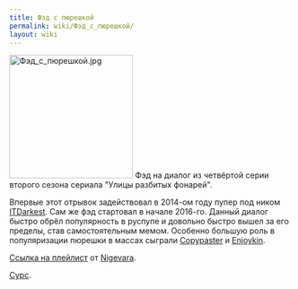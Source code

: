 ```yaml
---
title: Фэд с пюрешкой
permalink: wiki/Фэд_с_пюрешкой/
layout: wiki
---
```


<img src="Фэд_с_пюрешкой.jpg" title="fig:Фэд_с_пюрешкой.jpg" width="220" height="220" alt="Фэд_с_пюрешкой.jpg" />
Фэд на диалог из четвёртой серии второго сезона сериала "Улицы разбитых
фонарей".

Впервые этот отрывок задействовал в 2014-ом году пупер под ником
[ITDarkest](https://www.youtube.com/user/ITDarkest). Сам же фэд
стартовал в начале 2016-го. Данный диалог быстро обрёл популярность в
руспупе и довольно быстро вышел за его пределы, став самостоятельным
мемом. Особенно большую роль в популяризации пюрешки в массах сыграли
[Copypaster](https://www.youtube.com/channel/UCXDupUw3OPCbvFzlSYJyNfg) и
[Enjoykin](https://www.youtube.com/channel/UCIIDymHgUB6wD91-h8wlZdQ).

[Ссылка на
плейлист](https://www.youtube.com/playlist?list=PLQBN7JBesnxX8pmGsSVwkTeFQKl68TXue)
от [Nigevara](/wiki/Nigevara "wikilink").

[Сурс](https://www.youtube.com/watch?v=oTD1K3V3q1c).
